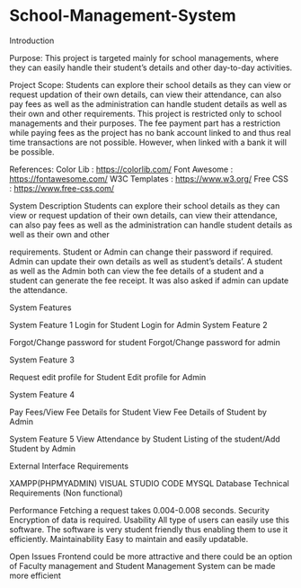 # School-Management-System

Introduction

Purpose:
This project is targeted mainly for school managements, where they
can easily handle their student’s details and other day-to-day activities.

Project Scope:
Students can explore their school details as they can view or
request updation of their own details, can view their attendance,
can also pay fees as well as the administration can handle student
details as well as their own and other requirements. This project is
restricted only to school managements and their purposes.
The fee payment part has a restriction while paying fees as
the project has no bank account linked to and thus real time transactions
are not possible. However, when linked with a bank it will be possible.

References:
Color Lib : https://colorlib.com/
Font Awesome : https://fontawesome.com/
W3C Templates : https://www.w3.org/
Free CSS : https://www.free-css.com/

System Description
Students can explore their school details as they can view or request updation of
their own details, can view their attendance, can also pay fees as well as the
administration can handle student details as well as their own and other

requirements. Student or Admin can change their password if required. Admin
can update their own details as well as student’s details’. A student as well as
the Admin both can view the fee details of a student and a student can
generate the fee receipt. It was also asked if admin can update the attendance.

System Features

System Feature 1
Login for Student
Login for Admin
System Feature 2

Forgot/Change password for student
Forgot/Change password for admin

System Feature 3

Request edit profile for
Student Edit profile for Admin

System Feature 4

Pay Fees/View Fee Details for Student
View Fee Details of Student by Admin

System Feature 5
View Attendance by Student
Listing of the student/Add Student by Admin


External Interface Requirements

XAMPP(PHPMYADMIN)
VISUAL STUDIO CODE
MYSQL Database
Technical Requirements (Non
functional)

Performance
Fetching a request takes 0.004-0.008 seconds.
Security
Encryption of data is required.
Usability
All type of users can easily use this software. The software is
very student friendly thus enabling them to use it efficiently.
Maintainability
Easy to maintain and easily updatable.

Open Issues
Frontend could be more attractive and there could
be an option of Faculty management and Student
Management System can be made more efficient
